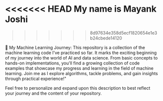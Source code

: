 
<<<<<<< HEAD
My name is Mayank Joshi
=======

>>>>>>> 8d97634e358d5ecf1820654e1e3b24cbede14120

🤖 My Machine Learning Journey: This repository is a collection of the machine learning code I've practiced so far. It marks the exciting beginning of my journey into the world of AI and data science. From basic concepts to hands-on implementations, you'll find a growing collection of code examples that showcase my progress and learning in the field of machine learning. Join me as I explore algorithms, tackle problems, and gain insights through practical experience!"

Feel free to personalize and expand upon this description to best reflect your journey and the content of your repository.